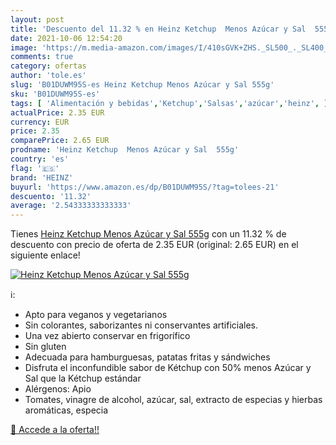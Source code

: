 ```yaml
---
layout: post
title: 'Descuento del 11.32 % en Heinz Ketchup  Menos Azúcar y Sal  555g'
date: 2021-10-06 12:54:20
image: 'https://m.media-amazon.com/images/I/410sGVK+ZHS._SL500_._SL400_.jpg'
comments: true
category: ofertas
author: 'tole.es'
slug: 'B01DUWM95S-es Heinz Ketchup Menos Azúcar y Sal 555g'
sku: 'B01DUWM95S-es'
tags: [ 'Alimentación y bebidas','Ketchup','Salsas','azúcar','heinz', ]
actualPrice: 2.35 EUR
currency: EUR
price: 2.35
comparePrice: 2.65 EUR
prodname: 'Heinz Ketchup  Menos Azúcar y Sal  555g'
country: 'es'
flag: '🇪🇸'
brand: 'HEINZ'
buyurl: 'https://www.amazon.es/dp/B01DUWM95S/?tag=tolees-21'
descuento: '11.32'
average: '2.54333333333333'
---
```


Tienes [Heinz Ketchup  Menos Azúcar y Sal  555g](https://www.amazon.es/dp/B01DUWM95S/?tag=tolees-21) con un 11.32 % de descuento con precio de oferta de 2.35 EUR (original: 2.65 EUR) en el siguiente enlace!

[![Heinz Ketchup  Menos Azúcar y Sal  555g](https://m.media-amazon.com/images/I/410sGVK+ZHS._SL500_._SL400_.jpg)](https://www.amazon.es/dp/B01DUWM95S/?tag=tolees-21)

ℹ️:

- Apto para veganos y vegetarianos
- Sin colorantes, saborizantes ni conservantes artificiales.
- Una vez abierto conservar en frigorífico
- Sin gluten
- Adecuada para hamburguesas, patatas fritas y sándwiches
- Disfruta el inconfundible sabor de Kétchup con 50% menos Azúcar y Sal que la Kétchup estándar
- Alérgenos: Apio
- Tomates, vinagre de alcohol, azúcar, sal, extracto de especias y hierbas aromáticas, especia

[🛒 Accede a la oferta!!](https://www.amazon.es/dp/B01DUWM95S/?tag=tolees-21)
